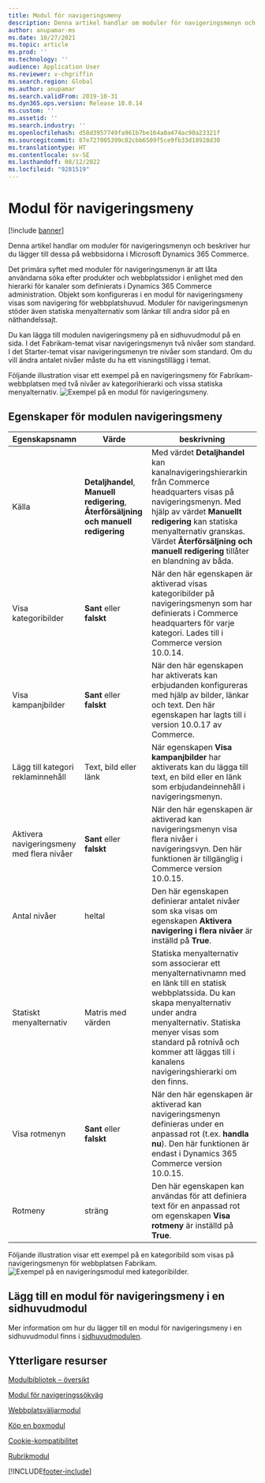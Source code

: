 ```yaml
---
title: Modul för navigeringsmeny
description: Denna artikel handlar om moduler för navigeringsmenyn och beskriver hur du lägger till dessa på webbsidorna i Microsoft Dynamics 365 Commerce.
author: anupamar-ms
ms.date: 10/27/2021
ms.topic: article
ms.prod: ''
ms.technology: ''
audience: Application User
ms.reviewer: v-chgriffin
ms.search.region: Global
ms.author: anupamar
ms.search.validFrom: 2019-10-31
ms.dyn365.ops.version: Release 10.0.14
ms.custom: ''
ms.assetid: ''
ms.search.industry: ''
ms.openlocfilehash: d58d3957749fa961b7be164a0a474ac90a23321f
ms.sourcegitcommit: 87e727005399c82cbb6509f5ce9fb33d18928d30
ms.translationtype: HT
ms.contentlocale: sv-SE
ms.lasthandoff: 08/12/2022
ms.locfileid: "9281519"
---
```

# <a name="navigation-menu-module"></a>Modul för navigeringsmeny

[!include [banner](includes/banner.md)]

Denna artikel handlar om moduler för navigeringsmenyn och beskriver hur du lägger till dessa på webbsidorna i Microsoft Dynamics 365 Commerce.

Det primära syftet med moduler för navigeringsmenyn är att låta användarna söka efter produkter och webbplatssidor i enlighet med den hierarki för kanaler som definierats i Dynamics 365 Commerce administration. Objekt som konfigureras i en modul för navigeringsmeny visas som navigering för webbplatshuvud. Moduler för navigeringsmenyn stöder även statiska menyalternativ som länkar till andra sidor på en näthandelssajt.

Du kan lägga till modulen navigeringsmeny på en sidhuvudmodul på en sida. I det Fabrikam-temat visar navigeringsmenyn två nivåer som standard. I det Starter-temat visar navigeringsmenyn tre nivåer som standard. Om du vill ändra antalet nivåer måste du ha ett visningstillägg i temat.

Följande illustration visar ett exempel på en navigeringsmeny för Fabrikam-webbplatsen med två nivåer av kategorihierarki och vissa statiska menyalternativ.
![Exempel på en modul för navigeringsmeny.](./media/ecommerce-header.png)

## <a name="navigation-menu-module-properties"></a>Egenskaper för modulen navigeringsmeny

| Egenskapsnamn             | Värde                 | beskrivning |
|---------------------------|-----------------------|-------------|
| Källa                  | **Detaljhandel**, **Manuell redigering**, **Återförsäljning och manuell redigering** | Med värdet **Detaljhandel** kan kanalnavigeringshierarkin från Commerce headquarters visas på navigeringsmenyn. Med hjälp av värdet **Manuellt redigering** kan statiska menyalternativ granskas. Värdet **Återförsäljning och manuell redigering** tillåter en blandning av båda. |
| Visa kategoribilder | **Sant** eller **falskt**    | När den här egenskapen är aktiverad visas kategoribilder på navigeringsmenyn som har definierats i Commerce headquarters för varje kategori. Lades till i Commerce version 10.0.14. |
| Visa kampanjbilder | **Sant** eller **falskt** | När den här egenskapen har aktiverats kan erbjudanden konfigureras med hjälp av bilder, länkar och text. Den här egenskapen har lagts till i version 10.0.17 av Commerce. |
|Lägg till kategori reklaminnehåll | Text, bild eller länk | När egenskapen **Visa kampanjbilder** har aktiverats kan du lägga till text, en bild eller en länk som erbjudandeinnehåll i navigeringsmenyn. |
| Aktivera navigeringsmeny med flera nivåer | **Sant** eller **falskt** | När den här egenskapen är aktiverad kan navigeringsmenyn visa flera nivåer i navigeringsvyn. Den här funktionen är tillgänglig i Commerce version 10.0.15. |
| Antal nivåer | heltal | Den här egenskapen definierar antalet nivåer som ska visas om egenskapen **Aktivera navigering i flera nivåer** är inställd på **True**. |
| Statiskt menyalternativ| Matris med värden| Statiska menyalternativ som associerar ett menyalternativnamn med en länk till en statisk webbplatssida. Du kan skapa menyalternativ under andra menyalternativ. Statiska menyer visas som standard på rotnivå och kommer att läggas till i kanalens navigeringshierarki om den finns. |
| Visa rotmenyn | **Sant** eller **falskt** | När den här egenskapen är aktiverad kan navigeringsmenyn definieras under en anpassad rot (t.ex. **handla nu**). Den här funktionen är endast i Dynamics 365 Commerce version 10.0.15. |
| Rotmeny | sträng | Den här egenskapen kan användas för att definiera text för en anpassad rot om egenskapen **Visa rotmeny** är inställd på **True**. |

Följande illustration visar ett exempel på en kategoribild som visas på navigeringsmenyn för webbplatsen Fabrikam.
![Exempel på en navigeringsmodul med kategoribilder.](./media/ecommerce-categoryimages.PNG)

## <a name="add-a-navigation-menu-module-to-a-header-module"></a>Lägg till en modul för navigeringsmeny i en sidhuvudmodul

Mer information om hur du lägger till en modul för navigeringsmeny i en sidhuvudmodul finns i [sidhuvudmodulen](author-header-module.md).

## <a name="additional-resources"></a>Ytterligare resurser

[Modulbibliotek – översikt](starter-kit-overview.md)

[Modul för navigeringssökväg](add-breadcrumb.md)

[Webbplatsväljarmodul](site-selector.md)

[Köp en boxmodul](add-buy-box.md)

[Cookie-kompatibilitet](cookie-compliance.md)

[Rubrikmodul](author-header-module.md)


[!INCLUDE[footer-include](../includes/footer-banner.md)]
